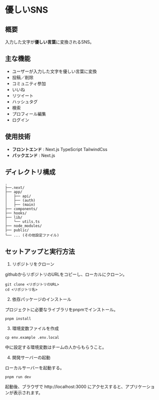 # 優しいSNS

## 概要

入力した文字が**優しい言葉**に変換されるSNS。

## 主な機能

- ユーザーが入力した文字を優しい言葉に変換
- 投稿／削除
- コミュニティ参加
- いいね
- リツイート
- ハッシュタグ
- 検索
- プロフィール編集
- ログイン

## 使用技術

- **フロントエンド** : Next.js TypeScript TailwindCss
- **バックエンド** : Next.js

## ディレクトリ構成

```
.
├──.next/
├── app/
│   ├── api/
│   ├── (auth)
│   ├── (main)
├── components/
├── hooks/
├── lib/
│   └── utils.ts
├── node_modules/
├── public/
└── ... (その他設定ファイル)
```

## セットアップと実行方法

1. リポジトリをクローン

githubからリポジトリのURLをコピーし、ローカルにクローン。

```
git clone <リポジトリのURL>
cd <リポジトリ名>
```

2. 依存パッケージのインストール

プロジェクトに必要なライブラリをpnpmでインストール。

```
pnpm install
```

3. 環境変数ファイルを作成

```
cp env.example .env.local
```

中に設定する環境変数はチームの人からもらうこと。

4. 開発サーバーの起動

ローカルサーバーを起動する。

```
pnpm run dev
```

起動後、ブラウザで http://localhost:3000 にアクセスすると、アプリケーションが表示されます。
